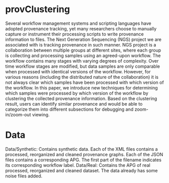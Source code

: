 # provClustering
Several workflow management systems and scripting languages have adopted provenance tracking, yet many researchers choose to manually capture or instrument their processing scripts to write provenance information to files. The Next Generation Sequencing (NGS) project we are associated with is tracking provenance in such manner. NGS project is a collaboration between multiple groups at different sites, where each group is collecting and processing samples using an agreed-upon workflow. The workflow contains many stages with varying degrees of complexity. Over time workflow stages are modified, but data samples are only comparable when processed with identical versions of the workflow. However, for various reasons (including the distributed nature of the collaboration) it is not always clear which samples have been processed with which version of the workflow. In this paper, we introduce new techniques for determining which samples were processed by which version of the workflow by clustering the collected provenance information. Based on the clustering result, users can identify similar provenance and would be able to categorize them into different subsections for debugging and zoom-in/zoom-out viewing.

# Data
Data/Synthetic: Contains synthetic data. Each of the XML files contains a processed, reorganized and cleaned provenance graphs. Each of the JSON files contains a corresponding APG. The first part of the filename indicates its corresponding workflow label. 
Data/Real: Contains the APG of real processed, reorganized and cleaned dataset. 
The data already has some noise files added. 
